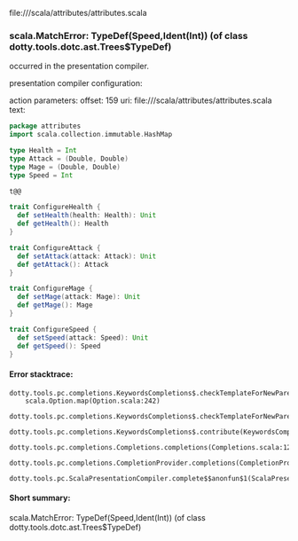 file://<WORKSPACE>/scala/attributes/attributes.scala
### scala.MatchError: TypeDef(Speed,Ident(Int)) (of class dotty.tools.dotc.ast.Trees$TypeDef)

occurred in the presentation compiler.

presentation compiler configuration:


action parameters:
offset: 159
uri: file://<WORKSPACE>/scala/attributes/attributes.scala
text:
```scala
package attributes
import scala.collection.immutable.HashMap

type Health = Int
type Attack = (Double, Double)
type Mage = (Double, Double)
type Speed = Int

t@@

trait ConfigureHealth {
  def setHealth(health: Health): Unit
  def getHealth(): Health
}

trait ConfigureAttack {
  def setAttack(attack: Attack): Unit
  def getAttack(): Attack
}

trait ConfigureMage {
  def setMage(attack: Mage): Unit
  def getMage(): Mage
}

trait ConfigureSpeed {
  def setSpeed(attack: Speed): Unit
  def getSpeed(): Speed
}

```



#### Error stacktrace:

```
dotty.tools.pc.completions.KeywordsCompletions$.checkTemplateForNewParents$$anonfun$2(KeywordsCompletions.scala:218)
	scala.Option.map(Option.scala:242)
	dotty.tools.pc.completions.KeywordsCompletions$.checkTemplateForNewParents(KeywordsCompletions.scala:215)
	dotty.tools.pc.completions.KeywordsCompletions$.contribute(KeywordsCompletions.scala:44)
	dotty.tools.pc.completions.Completions.completions(Completions.scala:126)
	dotty.tools.pc.completions.CompletionProvider.completions(CompletionProvider.scala:139)
	dotty.tools.pc.ScalaPresentationCompiler.complete$$anonfun$1(ScalaPresentationCompiler.scala:150)
```
#### Short summary: 

scala.MatchError: TypeDef(Speed,Ident(Int)) (of class dotty.tools.dotc.ast.Trees$TypeDef)